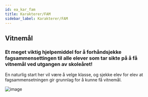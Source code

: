 ```yaml
---
id: ea_kar_fam
title: Karakterer/FAM
sidebar_label: Karakterer/FAM
---
```

## Vitnemål

### Et meget viktig hjelpemiddel for å forhåndsjekke fagsammensettingen til alle elever som tar sikte på å få vitnemål ved utgangen av skoleåret!

En naturlig start her vil være å velge klasse, og  sjekke elev for elev at fagsammensetningen gir grunnlag for å kunne få vitnemål.

![image](https://user-images.githubusercontent.com/80097133/137127337-23d84bdd-4a91-4b87-a395-7729c85197dc.png)
